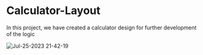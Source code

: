 # Calculator-Layout
In this project, we have created a calculator design for further development of the logic

![Jul-25-2023 21-42-19](https://github.com/DanilaBolshakov1999/Calculator-Layout/assets/47753945/505c649e-279c-4005-b27e-6fef4b9a148e)
